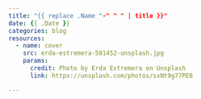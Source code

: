 ```yaml
---
title: "{{ replace .Name "-" " " | title }}"
date: {{ .Date }}
categories: blog  
resources:
  - name: cover
    src: erda-estremera-581452-unsplash.jpg
    params:
      credit: Photo by Erda Estremera on Unsplash
      link: https://unsplash.com/photos/sxNt9g77PE0

---
```

